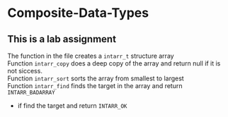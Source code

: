 # Composite-Data-Types
## This is a lab assignment <br>

The function in the file creates a `intarr_t` structure array <br>
Function `intarr_copy` does a deep copy of the array and return null if it is not siccess. <br>
Function `intarr_sort` sorts the array from smallest to largest <br>
Function `intarr_find` finds the target in the array and return `INTARR_BADARRAY` 
* if find the target and return `INTARR_OK`<br>
